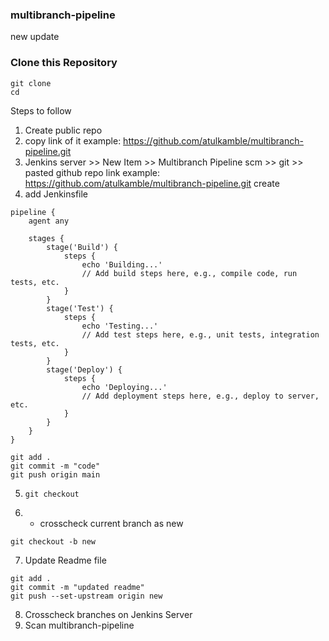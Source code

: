 ### multibranch-pipeline
new update

### Clone this Repository
```
git clone
cd 
```

Steps to follow

1. Create public repo
2. copy link of it
example: https://github.com/atulkamble/multibranch-pipeline.git
3. Jenkins server >> New Item >> Multibranch Pipeline
scm >> git >> pasted github repo link 
example: https://github.com/atulkamble/multibranch-pipeline.git
create 
4. add Jenkinsfile
```
pipeline {
    agent any
    
    stages {
        stage('Build') {
            steps {
                echo 'Building...'
                // Add build steps here, e.g., compile code, run tests, etc.
            }
        }
        stage('Test') {
            steps {
                echo 'Testing...'
                // Add test steps here, e.g., unit tests, integration tests, etc.
            }
        }
        stage('Deploy') {
            steps {
                echo 'Deploying...'
                // Add deployment steps here, e.g., deploy to server, etc.
            }
        }
    }
}
```
```
git add .
git commit -m "code"
git push origin main
```
5. ```
   git checkout
   ```
6. * crosscheck current branch as new
```
git checkout -b new 
```
7. Update Readme file
```
git add .
git commit -m "updated readme"
git push --set-upstream origin new
```
8. Crosscheck branches on Jenkins Server
9. Scan multibranch-pipeline
